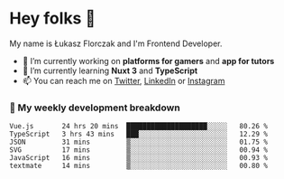 # Hey folks 👋

My name is Łukasz Florczak and I'm Frontend Developer. 

- 🔭 I’m currently working on **platforms for gamers** and **app for tutors**
- 🌱 I’m currently learning **Nuxt 3** and **TypeScript**
- 📫 You can reach me on [Twitter](https://twitter.com/lukaszflorczak), [LinkedIn](https://pl.linkedin.com/in/lukasz-florczak) or [Instagram](https://instagram.com/lukaszflorczak)


### 🧮 My weekly development breakdown

<!--START_SECTION:waka-->

```text
Vue.js       24 hrs 20 mins  ████████████████████░░░░░   80.26 %
TypeScript   3 hrs 43 mins   ███░░░░░░░░░░░░░░░░░░░░░░   12.29 %
JSON         31 mins         ▒░░░░░░░░░░░░░░░░░░░░░░░░   01.75 %
SVG          17 mins         ▒░░░░░░░░░░░░░░░░░░░░░░░░   00.94 %
JavaScript   16 mins         ▒░░░░░░░░░░░░░░░░░░░░░░░░   00.93 %
textmate     14 mins         ▒░░░░░░░░░░░░░░░░░░░░░░░░   00.80 %
```

<!--END_SECTION:waka-->

<!--
**lukaszflorczak/lukaszflorczak** is a ✨ _special_ ✨ repository because its `README.md` (this file) appears on your GitHub profile.

Here are some ideas to get you started:

- 🔭 I’m currently working on ...
- 🌱 I’m currently learning ...
- 👯 I’m looking to collaborate on ...
- 🤔 I’m looking for help with ...
- 💬 Ask me about ...
- 📫 How to reach me: ...
- 😄 Pronouns: ...
- ⚡ Fun fact: ...
-->
